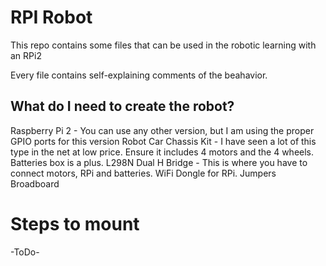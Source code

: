 # RPI Robot

This repo contains some files that can be used in the robotic learning with an RPi2

Every file contains self-explaining comments of the beahavior.

## What do I need to create the robot?

Raspberry Pi 2 - You can use any other version, but I am  using the proper GPIO ports for this version
Robot Car Chassis Kit - I have seen a lot of this type in the net at low price. Ensure it includes 4 motors and the 4 wheels. Batteries box is a plus.
L298N Dual H Bridge - This is where you have to connect motors, RPi and batteries.
WiFi Dongle for RPi.
Jumpers
Broadboard


# Steps to mount

-ToDo-
